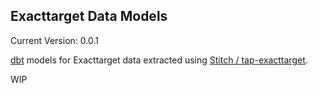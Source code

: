 ## Exacttarget Data Models

Current Version: 0.0.1

[dbt](https://getdbt.com) models for Exacttarget data extracted using [Stitch / tap-exacttarget](https://github.com/fishtown-analytics/tap-exacttarget).

WIP

